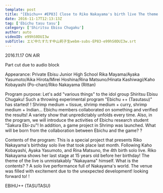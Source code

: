 ```yaml
---
template: post
title: "[Ebichu++ #EP83] Close to Riko Nakayama's birth live The theme is Riko Nakayama!"
date: 2016-11-17T12:13:13Z
tag: ['Ebichu tasu tasu']
category: ['Shiritsu Ebisu Chugaku']
author: auto 
videoID: e99hS0DUI3w
subTitle: エビ中たすたす中山莉子生webm-subs-EP83-e99hS0DUI3w.srt
---
```

2016.11.17 ON AIR

Part cut due to audio block

Appearance: Private Ebisu Junior High School
Rika Mayama/Ayaka Yasumoto/Aika Hirota/Mirei Hoshina/Rina Matsuno/Hinata Kashiwagi/Kaho Kobayashi (Po-chan)/Riko Nakayama (Rittan)

Program purpose: Let's add "various things" to the idol group Shiritsu Ebisu Chugaku! Such a throwing experimental program "Ebichu ++ (Tasutasu)" has started! !
Shrimp medium + tissue, shrimp medium + curry, shrimp medium + Indian... Ebichu members collaborated on something and verified the results!
A variety show that unpredictably unfolds every time.
Also, in the program, we will introduce the activities of Ebichu research student "Sakura Ebi-zu"!
In addition, a game project in Shrimp was launched. What will be born from the collaboration between Ebichu and the game? ?

Contents of the program: This is a special project that presents Riko Nakayama's birthday solo live that took place last month. Following Kaho Kobayashi, Ayaka Yasumoto, and Rina Matsuno, the 4th birth solo live. Riko Nakayama shows her last stage at 15 years old before her birthday! The theme of the live is unmistakably "Nakayama" himself. What is the contents? ? A solo live performance full of Nakayama's world. The venue was filled with excitement due to the unexpected development! looking forward to! !

EBIHU++ (TASUTASU)
